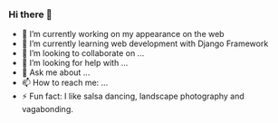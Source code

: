 ### Hi there 👋

- 🔭 I’m currently working on my appearance on the web
- 🌱 I’m currently learning web development with Django Framework
- 👯 I’m looking to collaborate on ...
- 🤔 I’m looking for help with ...
- 💬 Ask me about ...
- 📫 How to reach me: ...
- ⚡ Fun fact: I like salsa dancing, landscape photography and vagabonding.
